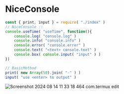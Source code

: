 # NiceConsole
```js
const { print, input } = require( "./index" )
// NiceConsole ::
console.useTime( "useTime", function(){
    console.log( "console.log" )
    console.info( "console.info" )
    console.error( "console.error" )
    console.text( "<text> console.text" )
    console.box( console.input( "input" ) )
})

// BasicMethod
print( new Array(50).join( "-" ) )
input( "use <enter> to output" )
```
![Screenshot 2024 08 14 11 33 18 464 com.termux edit](https://postimage.me/images/2024/08/14/Screenshot_2024-08-14-11-33-18-464_com.termux-edit.jpg)